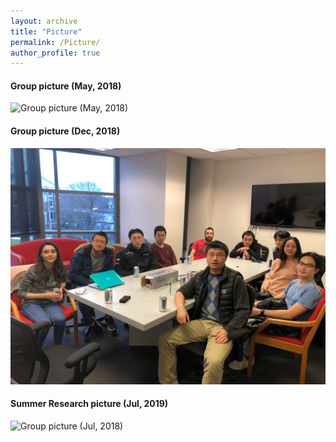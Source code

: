 ```yaml
---
layout: archive
title: "Picture"
permalink: /Picture/
author_profile: true
---
```



#### Group picture (May, 2018)

![Group picture (May, 2018)](../images/group_2018.05-small.jpg)



#### Group picture (Dec, 2018)

![Group picture (Dec, 2018)](../images/DEC-2018.jpg)



#### Summer Research picture (Jul, 2019)

![Group picture (Jul, 2018)](../images/JUL-2019.jpg)